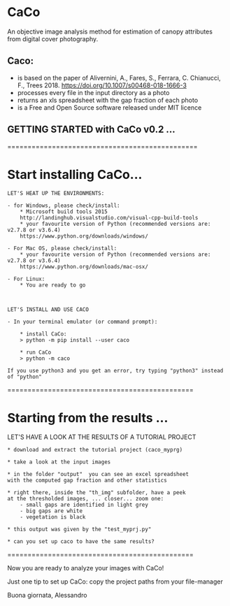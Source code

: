 # CaCo
An objective image analysis method for estimation of canopy attributes from digital cover photography.

## Caco:
* is based on the paper of Alivernini, A., Fares, S., Ferrara, C. Chianucci, F., Trees 2018.
https://doi.org/10.1007/s00468-018-1666-3
* processes every file in the input directory as a photo
* returns an xls spreadsheet with the gap fraction of each photo
* is a Free and Open Source software released under MIT licence


## GETTING STARTED with CaCo v0.2 ...

===============================================

# Start installing CaCo... #

    LET'S HEAT UP THE ENVIRONMENTS:

    - for Windows, please check/install:
        * Microsoft build tools 2015
        http://landinghub.visualstudio.com/visual-cpp-build-tools
        * your favourite version of Python (recommended versions are: v2.7.8 or v3.6.4)
        https://www.python.org/downloads/windows/

    - For Mac OS, please check/install:
        * your favourite version of Python (recommended versions are: v2.7.8 or v3.6.4)
        https://www.python.org/downloads/mac-osx/

    - For Linux:
        * You are ready to go



    LET'S INSTALL AND USE CACO

    - In your terminal emulator (or command prompt):

        * install CaCo:
        > python -m pip install --user caco

        * run CaCo
        > python -m caco

    If you use python3 and you get an error, try typing "python3" instead of "python"


==============================================
# Starting from the results ... #


LET'S HAVE A LOOK AT THE RESULTS OF A TUTORIAL PROJECT

    * download and extract the tutorial project (caco_myprg)

    * take a look at the input images

    * in the folder "output"  you can see an excel spreadsheet
    with the computed gap fraction and other statistics

    * right there, inside the "th_img" subfolder, have a peek
    at the thresholded images, ... closer... zoom one:
        - small gaps are identified in light grey
        - big gaps are white
        - vegetation is black

    * this output was given by the "test_myprj.py"

    * can you set up caco to have the same results?


==============================================

Now you are ready to analyze your images with CaCo!

Just one tip to set up CaCo: copy the project paths from your file-manager


Buona giornata,
Alessandro


